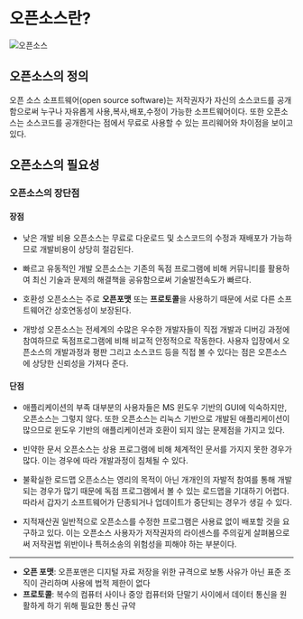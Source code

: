 # 오픈소스란?  
 
 ![오픈소스](oss.psd)
 
 
 
## 오픈소스의 정의  
 
 
오픈 소스 소프트웨어(open source software)는 저작권자가 자신의 소스코드를 공개함으로써 누구나 자유롭게 사용,복사,배포,수정이 가능한 소프트웨어이다. 또한 오픈소스는 소스코드를 공개한다는 점에서 무료로 사용할 수 있는 프리웨어와 차이점을 보이고 있다.  
 
 
 
 
## 오픈소스의 필요성  
 
 
 
### 오픈소스의 장단점


#### 장점


 *  낮은 개발 비용
오픈소스는 무료로 다운로드 및 소스코드의 수정과 재배포가 가능하므로 개발비용이 상당히 절감된다.

 * 빠르고 유동적인 개발
오픈소스는 기존의 독점 프로그램에 비해 커뮤니티를 활용하여 최신 기술과 문제의 해결책을 공유함으로써 기술발전속도가 빠르다.

 * 호환성
오픈소스는 주로 **오픈포맷** 또는 **프로토콜**을 사용하기 때문에 서로 다른 소프트웨어간 상호연동성이 보장된다.

 * 개방성
오픈소스는 전세계의 수많은 우수한 개발자들이 직접 개발과 디버깅 과정에 참여하므로 독점프로그램에 비해 비교적 안정적으로 작동한다. 사용자 입장에서 오픈소스의 개발과정과 평판 그리고 소스코드 등을 직접 볼 수 있다는 점은 오픈소스에 상당한 신뢰성을 가져다 준다.



#### 단점

 * 애플리케이션의 부족
대부분의 사용자들은 MS 윈도우 기반의 GUI에 익숙하지만, 오픈소스는 그렇지 않다. 또한 오픈소스는 리눅스 기반으로 개발된 애플리케이션이 많으므로 윈도우 기반의 애플리케이션과 호환이 되지 않는 문제점을 가지고 있다.

 * 빈약한 문서
오픈소스는 상용 프로그램에 비해 체계적인 문서를 가지지 못한 경우가 많다. 이는 경우에 따라 개발과정이 침체될 수 있다.

 * 불확실한 로드맵
오픈소스는 영리의 목적이 아닌 개개인의 자발적 참여를 통해 개발되는 경우가 많기 때문에 독점 프로그램에서 볼 수 있는 로드맵을 기대하기 어렵다. 따라서 갑자기 소프트웨어가 단종되거나 업데이트가 중단되는 경우가 생길 수 있다.

 * 지적재산권
일반적으로 오픈소스를 수정한 프로그램은 사용료 없이 배포할 것을 요구하고 있다. 이는 오픈소스 사용자가 저작권자의 라이센스를 주의깊게 살펴봄으로써 저작권법 위반이나 특허소송의 위험성을 피해야 하는 부분이다.





--------------------


 - **오픈 포맷**: 오픈포맨은 디지털 자료 저장을 위한 규격으로 보통 사유가 아닌 표준 조직이 관리하며 사용에 법적 제한이 없다
 - **프로토콜**: 복수의 컴퓨터 사이나 중앙 컴퓨터와 단말기 사이에서 데이터 통신을 원활하게 하기 위해 필요한 통신 규약

